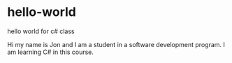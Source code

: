 # hello-world
hello world for c# class

Hi my name is Jon and I am a student in a software development program. I am learning C# in this course.
